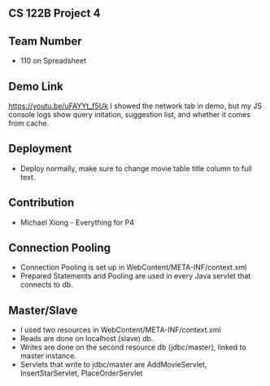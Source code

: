 ## CS 122B Project 4

## Team Number
- 110 on Spreadsheet

## Demo Link
https://youtu.be/uFAYYt_f5Uk
I showed the network tab in demo, but my JS console logs show query initation, suggestion list, and whether it comes from cache.

## Deployment
- Deploy normally, make sure to change movie table title column to full text.

## Contribution
- Michael Xiong - Everything for P4

## Connection Pooling
- Connection Pooling is set up in WebContent/META-INF/context.xml
- Prepared Statements and Pooling are used in every Java servlet that connects to db.

## Master/Slave
- I used two resources in WebContent/META-INF/context.xml
- Reads are done on localhost (slave) db.
- Writes are done on the second resource db (jdbc/master), linked to master instance.
- Servlets that write to jdbc/master are AddMovieServlet, InsertStarServlet, PlaceOrderServlet
